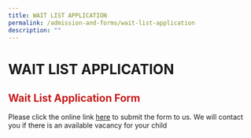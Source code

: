 ```yaml
---
title: WAIT LIST APPLICATION
permalink: /admission-and-forms/wait-list-application
description: ""
---
```



# WAIT LIST APPLICATION
## <span style = "color: #c81b1b"> <b>Wait List Application Form</b> </span>

Please click the online link <a href="https://form.gov.sg/62f324557be87f0011081d09" target = "_blank">here</a> to submit the form to us. We will contact you if there is an available vacancy for your child